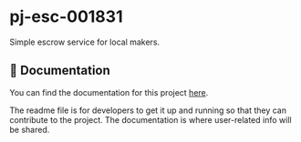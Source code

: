 # pj-esc-001831 #
Simple escrow service for local makers.

## 📄 Documentation ##
You can find the documentation for this project [here](https://tri2be.notion.site/Documentation-61ee720b44bd4719b5f81f618730dfc4?pvs=4).

The readme file is for developers to get it up and running so that they can contribute to the project. The documentation is where user-related info will be shared.
